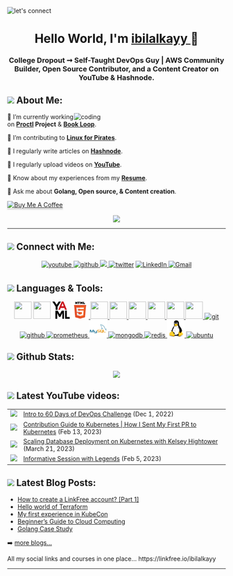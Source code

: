 ![let's connect](https://user-images.githubusercontent.com/64713734/188162433-f495324a-4f90-412d-b94b-514dda33cff9.png)

<h1 align="center">Hello World, I'm <a href="https://ibilalkayy.github.io/digital-resume/"> ibilalkayy </a> 👋 </h1>
<h3 align="center"> College Dropout ➞ Self-Taught DevOps Guy | AWS Community Builder, Open Source Contributor, and a Content Creator on YouTube & Hashnode.</h3>

## <img src="https://media.giphy.com/media/lRLzrbhmh5pFf4jOga/giphy.gif" width="40"> **About Me:**

<img align="right" alt="coding" width="350" src="https://media.giphy.com/media/lGhBlBMIN2XsEteTN3/giphy.gif">

🔭 I’m currently working on **[Proctl](https://github.com/ibilalkayy/proctl) Project** & **[Book Loop](https://github.com/Book-Loop/)**.

👯 I’m contributing to **[Linux for Pirates](https://github.com/loftwah/linux-for-pirates)**.

📝 I regularly write articles on **[Hashnode](https://hashnode.com/@ibilalkayy)**.

🎥 I regularly upload videos on **[YouTube](https://www.youtube.com/@ibilalkayy)**.

📄 Know about my experiences from my **[Resume](https://ibilalkayy.github.io/digital-resume/)**.

💬 Ask me about **Golang, Open source, & Content creation**.

<a href="https://www.buymeacoffee.com/ibilalkayy" target="_blank"><img src="https://www.buymeacoffee.com/assets/img/custom_images/orange_img.png" alt="Buy Me A Coffee" style="height: 51px !important;width: 190px !important;box-shadow: 0px 3px 2px 0px rgba(190, 190, 190, 0.5) !important;-webkit-box-shadow: 0px 3px 2px 0px rgba(190, 190, 190, 0.5) !important;" ></a>
   
<p align="center">
   <img align="center" src="https://github-readme-streak-stats.herokuapp.com?user=ibilalkayy&theme=github-dark-blue&date_format=M%20j%5B%2C%20Y%5D"/>
</p>

---

## <img src="https://media.giphy.com/media/WdnZbNVa4pMSZw45U9/giphy.gif" width="40"> **Connect with Me:**

<p align="center">
    <a href="https://www.youtube.com/@ibilalkayy" target="_blank">
    <img src=https://img.shields.io/badge/youtube-%2324292e.svg?&style=for-the-badge&logo=youtube&logoColor=red alt=youtube style="margin-bottom: 5px;" />
    </a>
    <a href="https://github.com/ibilalkayy" target="_blank">
    <img src=https://img.shields.io/badge/github-%2324292e.svg?&style=for-the-badge&logo=github&logoColor=white alt=github style="margin-bottom: 5px;" />
    </a>
    </a>
    <a href="https://ibilalkayy.hashnode.dev/">
    <img src="https://img.shields.io/badge/Hashnode-2962FF?style=for-the-badge&logo=hashnode&logoColor=white">
    </a>
    <a href="https://twitter.com/ibilalkayy" target="_blank">
    <img src=https://img.shields.io/badge/twitter-%2300acee.svg?&style=for-the-badge&logo=twitter&logoColor=white alt=twitter style="margin-bottom: 5px;" /></a>
    <a href="https://www.linkedin.com/in/ibilalkayy/" target="_blank">
    <img alt="LinkedIn" src="https://img.shields.io/badge/linkedin%20-%230077B5.svg?&style=for-the-badge&logo=linkedin&logoColor=white"/>
    </a>
    <a href="mailto:bilalkhanrecovered@gmail.com">
    <img alt="Gmail" src="https://img.shields.io/badge/Gmail-D14836?style=for-the-badge&logo=gmail&logoColor=white" /> </a>
</p> 

## <img src="https://media.giphy.com/media/j2pOGeGYKe2xCCKwfi/giphy.gif" width="40"> **Languages & Tools:**

<p align="center">
    <a href="https://aws.amazon.com" target="_blank"><img src="https://user-images.githubusercontent.com/64713734/216819458-c42a1b19-fed6-484b-bc1a-468608348f99.png" width="40" height="40"/></a> 
    <a href="https://go.dev/" target="_blank"><img src="https://user-images.githubusercontent.com/64713734/216819534-a8f719a2-a9a5-4825-bd42-cd2d64a12bc6.png" width="40" height="40"/></a>
    <a href="https://go.dev/" target="_blank"><img src="https://raw.githubusercontent.com/github/explore/80688e429a7d4ef2fca1e82350fe8e3517d3494d/topics/yaml/yaml.png" width="40" height="40"/></a>
    <a href="https://www.w3.org/html/" target="_blank"> <img src="https://raw.githubusercontent.com/devicons/devicon/master/icons/html5/html5-original-wordmark.svg" alt="html5" width="40" height="40"/> </a>
    <a href="https://kubernetes.dev/" target="_blank"> <img src="https://user-images.githubusercontent.com/64713734/216819721-8a638c14-ead5-4632-88f3-8fc829453651.png" width="40" height="40"/> </a> 
    <a href="https://www.docker.com/" target="_blank"> <img src="https://user-images.githubusercontent.com/64713734/216820193-af833620-28ce-4271-934f-c0f210199510.png" width="40" height="40"/> </a> 
    <a href="https://helm.sh/" target="_blank"> <img src="https://user-images.githubusercontent.com/64713734/216820378-b49c0214-43cb-493c-a8cb-31e59d21a970.png" width="40" height="40"/> </a> 
    <a href="https://www.jenkins.io/" target="_blank"> <img src="https://user-images.githubusercontent.com/64713734/216820559-0f71ade9-5f8a-4f81-a267-ce048fbfaff3.png" width="40" height="40"/> </a> 
    <a href="https://www.ansible.com/" target="_blank"> <img src="https://user-images.githubusercontent.com/64713734/216823822-2ad0843c-3fdd-4a30-9112-f3705a0215de.png" width="40" height="40"/> </a> 
    <a href="https://www.terraform.io/" target="_blank"> <img src="https://user-images.githubusercontent.com/64713734/216823978-3757ceec-7a0d-46c4-8b66-851dd9b0ab7b.png" width="40" height="40"/> </a> 
    <a href="https://git-scm.com/" target="_blank"><img src="https://cdn.jsdelivr.net/gh/devicons/devicon/icons/git/git-original.svg" alt="git" width="40" height="40"/> </a>
    <a href="http://github.com/" target="_blank"><img src="https://raw.githubusercontent.com/rahuldkjain/github-profile-readme-generator/master/src/images/icons/Social/github.svg" alt="github" width="40" height="40"/> </a>
    <a href="https://prometheus.io/" target="_blank"><img src="https://user-images.githubusercontent.com/64713734/216824472-db580f96-d22e-4805-9738-47822671ed61.png" alt="prometheus" width="40" height="40"/> </a>
    <a href="https://www.mysql.com/" target="_blank"> <img src="https://raw.githubusercontent.com/devicons/devicon/master/icons/mysql/mysql-original-wordmark.svg" alt="mysql" width="40" height="40"/> </a>
    <a href="https://www.mongodb.com/" target="_blank"> <img src="https://user-images.githubusercontent.com/64713734/216829610-638786aa-60f2-4fab-91e6-2d5ec595878a.png" alt="mongodb" width="40" height="40"/> </a>
    <a href="https://www.redis.io/" target="_blank"> <img src="https://user-images.githubusercontent.com/64713734/216829672-32a5231c-f970-4177-8749-070d5678e63b.png" alt="redis" width="40" height="40"/> </a>
    <a href="https://www.linux.org/" target="_blank"> <img src="https://raw.githubusercontent.com/devicons/devicon/master/icons/linux/linux-original.svg" alt="linux" width="40" height="40"/> </a> 
    <a href="https://ubuntu.com/" target="_blank"> <img src="https://user-images.githubusercontent.com/64713734/216829869-6ce4e39a-97c2-4251-bbd6-1c5ef6455f76.png" alt="ubuntu" width="40" height="40"/> </a> 
</p>

## <img src="https://media.giphy.com/media/cj87CxfRtrUifF3Ryk/giphy.gif" width="40"> **Github Stats:**

<div align="center">
  <img align="center" src="https://github-readme-stats.vercel.app/api?username=ibilalkayy&show_icons=true&theme=dark">
</div>

## <img src="https://media.giphy.com/media/LEcRaYyUptIxG/giphy.gif" width="40"> **Latest YouTube videos:**

<table align=center>
<!-- YOUTUBE-VIDEOS-LIST:START -->
<tr>
  <td><a href="https://www.youtube.com/watch?v=e0gfLJVz9rY&list=PLptbpfKzsc3BtEki4tHQm5Xmpj8w1_JlM&index=59"><img width="140px" src="https://user-images.githubusercontent.com/64713734/216832337-2e0fc712-752e-44c1-917e-fa2905446362.png"></a></td>
  <td><a href="https://www.youtube.com/watch?v=e0gfLJVz9rY&list=PLptbpfKzsc3BtEki4tHQm5Xmpj8w1_JlM&index=59">Intro to 60 Days of DevOps Challenge</a> (Dec 1, 2022)<br/></td></tr>
<tr>
  <td><a href="https://www.youtube.com/watch?v=Y91UIRwjd8w"><img width="140px" src="https://user-images.githubusercontent.com/64713734/227792130-5a9de101-2ef6-45f5-a46f-3fa7ab8ac455.png"></a></td>
  <td><a href="https://www.youtube.com/watch?v=Y91UIRwjd8w">Contribution Guide to Kubernetes | How I Sent My First PR to Kubernetes</a> (Feb 13, 2023)<br/></td></tr>
<tr>
  <td><a href="https://www.youtube.com/watch?v=LT6yvlPyNm8"><img width="140px" src="https://user-images.githubusercontent.com/64713734/227791956-a597f4fe-c9ab-4a07-91f3-0b847fe55459.jpg"></a></td>
  <td><a href="https://www.youtube.com/watch?v=LT6yvlPyNm8">Scaling Database Deployment on Kubernetes with Kelsey Hightower</a> (March 21, 2023)<br/></td></tr>
<tr>
  <td><a href="https://www.youtube.com/watch?v=m2SxCdGhd5Y"><img width="140px" src="https://user-images.githubusercontent.com/64713734/216832989-4b2752a2-83fd-45c6-9f41-d7f9f5666aa7.png"></a></td>
  <td><a href="https://www.youtube.com/watch?v=m2SxCdGhd5Y">Informative Session with Legends</a> (Feb 5, 2023)<br/></td></tr>
<!-- YOUTUBE-VIDEOS-LIST:END -->
</table>

## <img src="https://media.giphy.com/media/UpJNkPyNsBPw0lXUet/giphy.gif" width="40"> **Latest Blog Posts:**

<!-- BLOG-POST-LIST:START -->
- [How to create a LinkFree account? [Part 1]](https://ibilalkayy.hashnode.dev/how-to-create-a-linkfree-account-part-1)
- [Hello world of Terraform](https://ibilalkayy.hashnode.dev/hello-world-of-terraform)
- [My first experience in KubeCon](https://ibilalkayy.hashnode.dev/my-first-experience-in-kubecon)
- [Beginner’s Guide to Cloud Computing](https://blog.advaith.co/beginners-guide-to-cloud-computing-545698131be)
- [Golang Case Study](https://ibilalkayy.hashnode.dev/golang-case-study)
<!-- BLOG-POST-LIST:END -->

➡️ [more blogs...](https://ibilalkayy.hashnode.dev/)

<p>All my social links and courses in one place... https://linkfree.io/ibilalkayy</p>

---

